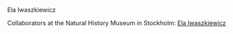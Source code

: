 Ela Iwaszkiewicz



Collaborators at the Natural History Museum in Stockholm: [Ela Iwaszkiewicz](https://www.thetangledlines.de/ela/)
